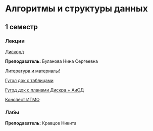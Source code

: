 # Алгоритмы и структуры данных

## 1 семестр
### Лекции

[Дискорд](https://discord.gg/pZpWNwz)

**Преподаватель:** Буланова Нина Сергеевна 

[Литература и материалы!](https://drive.google.com/drive/u/0/folders/19WCKf3qU5VC0JrMJ-EqwvDkFLOi1lOQb)


[Гугол док с таблицами](https://docs.google.com/spreadsheets/d/1pebK1mKc5BNyNZmPyqqMYgQ5gn6ptTENzsajICKwSIo/edit#gid=0)

[Гугод док с планами Дискра + АиСД](https://docs.google.com/spreadsheets/d/1L2ja62S3xaAG9tGxOjSkV_20swbb0-o051aTwjcLyiA/edit#gid=1919232126)

[Конспект ИТМО](http://neerc.ifmo.ru/wiki/index.php?title=%D0%90%D0%BB%D0%B3%оD0%BE%D1%80%D0%B8%D1%82%D0%BC%D1%8B_%D0%B8_%D1%81%D1%82%D1%80%D1%83%D0%BA%D1%82%D1%83%D1%80%D1%8B_%D0%B4%D0%B0%D0%BD%D0%BD%D1%8B%D1%85)


### Лабы

**Преподаватель:** Кравцов Никита
